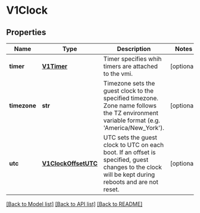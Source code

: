 # V1Clock

## Properties
Name | Type | Description | Notes
------------ | ------------- | ------------- | -------------
**timer** | [**V1Timer**](V1Timer.md) | Timer specifies whih timers are attached to the vmi. | [optional] 
**timezone** | **str** | Timezone sets the guest clock to the specified timezone. Zone name follows the TZ environment variable format (e.g. &#39;America/New_York&#39;). | [optional] 
**utc** | [**V1ClockOffsetUTC**](V1ClockOffsetUTC.md) | UTC sets the guest clock to UTC on each boot. If an offset is specified, guest changes to the clock will be kept during reboots and are not reset. | [optional] 

[[Back to Model list]](../README.md#documentation-for-models) [[Back to API list]](../README.md#documentation-for-api-endpoints) [[Back to README]](../README.md)


